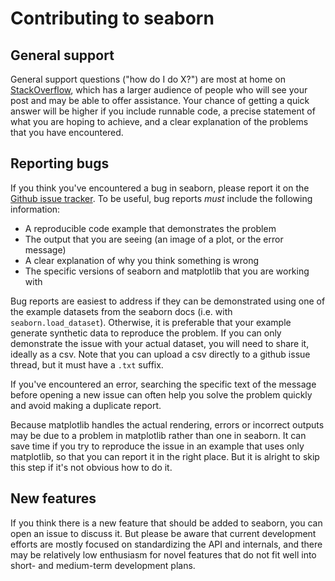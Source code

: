 Contributing to seaborn
=======================

General support
---------------

General support questions ("how do I do X?") are most at home on [StackOverflow](https://stackoverflow.com/), which has a larger audience of people who will see your post and may be able to offer assistance. Your chance of getting a quick answer will be higher if you include runnable code, a precise statement of what you are hoping to achieve, and a clear explanation of the problems that you have encountered.

Reporting bugs
--------------

If you think you've encountered a bug in seaborn, please report it on the [Github issue tracker](https://github.com/mwaskom/seaborn/issues/new). To be useful, bug reports *must* include the following information:

- A reproducible code example that demonstrates the problem
- The output that you are seeing (an image of a plot, or the error message)
- A clear explanation of why you think something is wrong
- The specific versions of seaborn and matplotlib that you are working with

Bug reports are easiest to address if they can be demonstrated using one of the example datasets from the seaborn docs (i.e. with `seaborn.load_dataset`). Otherwise, it is preferable that your example generate synthetic data to reproduce the problem. If you can only demonstrate the issue with your actual dataset, you will need to share it, ideally as a csv. Note that you can upload a csv directly to a github issue thread, but it must have a `.txt` suffix.

If you've encountered an error, searching the specific text of the message before opening a new issue can often help you solve the problem quickly and avoid making a duplicate report.

Because matplotlib handles the actual rendering, errors or incorrect outputs may be due to a problem in matplotlib rather than one in seaborn. It can save time if you try to reproduce the issue in an example that uses only matplotlib, so that you can report it in the right place. But it is alright to skip this step if it's not obvious how to do it.


New features
------------

If you think there is a new feature that should be added to seaborn, you can open an issue to discuss it. But please be aware that current development efforts are mostly focused on standardizing the API and internals, and there may be relatively low enthusiasm for novel features that do not fit well into short- and medium-term development plans.
